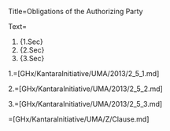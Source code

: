 Title=Obligations of the Authorizing Party

Text=<ol><li>{1.Sec}<li>{2.Sec}<li>{3.Sec}</ol>

1.=[GHx/KantaraInitiative/UMA/2013/2_5_1.md]

2.=[GHx/KantaraInitiative/UMA/2013/2_5_2.md]

3.=[GHx/KantaraInitiative/UMA/2013/2_5_3.md]

=[GHx/KantaraInitiative/UMA/Z/Clause.md]
